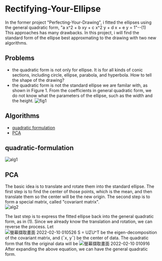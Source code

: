 # Rectifying-Your-Ellipse
In the former project "Perfecting-Your-Drawing", i fitted the ellipses using the general quadratic form, "a x^2  + b xy + c x^2 y + d x + e y  =  1"--(1)  
This approaches has many drawbacks. In this project, i will find the standard form of the ellipse best approxmating to the drawing with two new algorithms. 

## Problems
- the quadratic form is not only for ellipse. It is for all kinds of conic sections, including circle, ellipse, parabola, and hyperbola. How to tell the shape of the drawing? 
- the quadratic form is not the standard ellipse we are familar with, as shown in Figure 1. From the coefficients in general quadratic form, we do not know what the parameters of the ellipse, such as the width and the height.
![fig1](https://user-images.githubusercontent.com/86723888/153245803-e36aa976-436e-48ef-80dd-c977fc2742ba.png)

## Algorithms
* [quadratic formulation](#quadratic-formulation)
* [PCA](#PCA)

## quadratic-formulation
![alg1](https://user-images.githubusercontent.com/86723888/153251265-cc20161d-68c7-4a1b-a09b-884f7100fbe8.png)


## PCA
The basic idea is to translate and rotate them into the standard ellipse. The first step is to find the center of those points, which is the mean, and then translate them so the center will be the new origin. The second step is to form a special matrix, called "covariant matrix".  
![alg2](https://user-images.githubusercontent.com/86723888/153251384-212ebb0c-2a33-44bb-8754-0a7be3a7aabd.png)

The last step is to express the fitted ellipse back into the general quadratic
form, as in (1). Since we already know the translation and rotation, we can
reverse the process. Let  
![螢幕擷取畫面 2022-02-10 010526](https://user-images.githubusercontent.com/86723888/153252115-2915e2f9-218f-4e9f-b137-5b39efdb9407.png)
S = U*Σ*U^T be the eigen-decomposition of the covariant matrix, and (¯x, y¯) be
the center of data. The quadratic form that fits the original data will be
![螢幕擷取畫面 2022-02-10 010916](https://user-images.githubusercontent.com/86723888/153252789-9cb88326-ffa2-41e3-842a-a342f653e2a1.png)
After expanding the above equation, we can have the general quadratic form.
